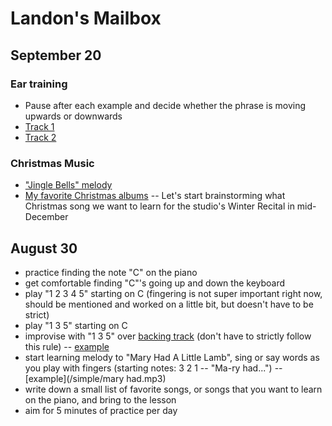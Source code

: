 # Landon's Mailbox

## September 20
### Ear training
- Pause after each example and decide whether the phrase is moving upwards or downwards
- [Track 1](./ear1.mp3)
- [Track 2](./ear2.mp3)

### Christmas Music
- ["Jingle Bells" melody](./jingle.jpg)
- [My favorite Christmas albums](/christmas) -- Let's start brainstorming what Christmas song we want to learn for the studio's Winter Recital in mid-December

## August 30
- practice finding the note "C" on the piano
- get comfortable finding "C"'s going up and down the keyboard
- play "1 2 3 4 5" starting on C (fingering is not super important right now, should be mentioned and worked on a little bit, but doesn't have to be strict)
- play "1 3 5" starting on C
- improvise with "1 3 5" over [backing track](./backing.mp3) (don't have to strictly follow this rule) -- [example](./example.mp3)
- start learning melody to "Mary Had A Little Lamb", sing or say words as you play with fingers (starting notes: 3 2 1 -- "Ma-ry had...") -- [example](/simple/mary had.mp3)
- write down a small list of favorite songs, or songs that you want to learn on the piano, and bring to the lesson
- aim for 5 minutes of practice per day
